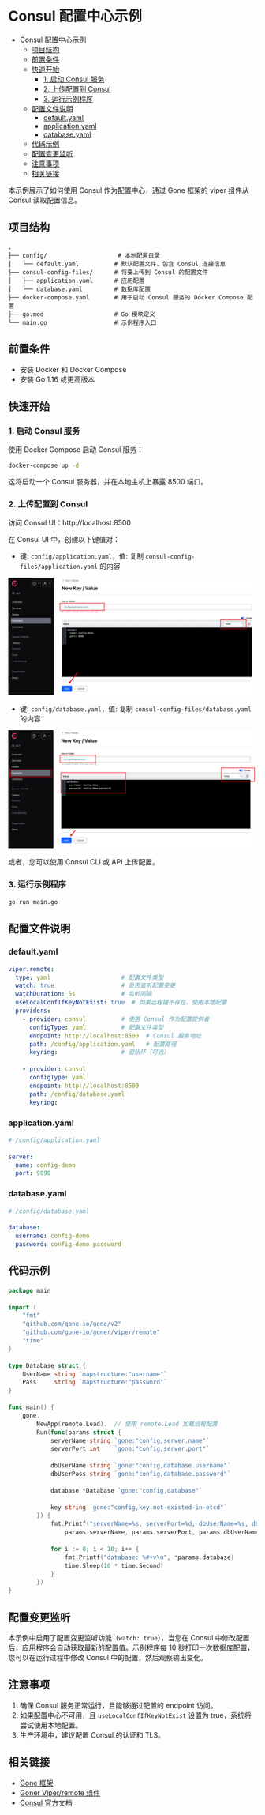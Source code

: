 # Consul 配置中心示例
- [Consul 配置中心示例](#consul-配置中心示例)
  - [项目结构](#项目结构)
  - [前置条件](#前置条件)
  - [快速开始](#快速开始)
    - [1. 启动 Consul 服务](#1-启动-consul-服务)
    - [2. 上传配置到 Consul](#2-上传配置到-consul)
    - [3. 运行示例程序](#3-运行示例程序)
  - [配置文件说明](#配置文件说明)
    - [default.yaml](#defaultyaml)
    - [application.yaml](#applicationyaml)
    - [database.yaml](#databaseyaml)
  - [代码示例](#代码示例)
  - [配置变更监听](#配置变更监听)
  - [注意事项](#注意事项)
  - [相关链接](#相关链接)



本示例展示了如何使用 Consul 作为配置中心，通过 Gone 框架的 viper 组件从 Consul 读取配置信息。

## 项目结构

```
.
├── config/                    # 本地配置目录
│   └── default.yaml          # 默认配置文件，包含 Consul 连接信息
├── consul-config-files/      # 将要上传到 Consul 的配置文件
│   ├── application.yaml      # 应用配置
│   └── database.yaml         # 数据库配置
├── docker-compose.yaml       # 用于启动 Consul 服务的 Docker Compose 配置
├── go.mod                    # Go 模块定义
└── main.go                   # 示例程序入口
```

## 前置条件

- 安装 Docker 和 Docker Compose
- 安装 Go 1.16 或更高版本

## 快速开始

### 1. 启动 Consul 服务

使用 Docker Compose 启动 Consul 服务：

```bash
docker-compose up -d
```

这将启动一个 Consul 服务器，并在本地主机上暴露 8500 端口。

### 2. 上传配置到 Consul

访问 Consul UI：http://localhost:8500

在 Consul UI 中，创建以下键值对：

- 键: `config/application.yaml`，值: 复制 `consul-config-files/application.yaml` 的内容

![create-application-yaml](.assets/create-application-yaml.png)

- 键: `config/database.yaml`，值: 复制 `consul-config-files/database.yaml` 的内容

![create-database-yaml](.assets/create-database-yaml.png)

或者，您可以使用 Consul CLI 或 API 上传配置。

### 3. 运行示例程序

```bash
go run main.go
```

## 配置文件说明

### default.yaml

```yaml
viper.remote:
  type: yaml                    # 配置文件类型
  watch: true                   # 是否监听配置变更
  watchDuration: 5s             # 监听间隔
  useLocalConfIfKeyNotExist: true  # 如果远程键不存在，使用本地配置
  providers:
    - provider: consul          # 使用 Consul 作为配置提供者
      configType: yaml          # 配置文件类型
      endpoint: http://localhost:8500  # Consul 服务地址
      path: /config/application.yaml   # 配置路径
      keyring:                  # 密钥环（可选）

    - provider: consul
      configType: yaml
      endpoint: http://localhost:8500
      path: /config/database.yaml
      keyring:
```

### application.yaml

```yaml
# /config/application.yaml

server:
  name: config-demo
  port: 9090
```

### database.yaml

```yaml
# /config/database.yaml

database:
  username: config-demo
  password: config-demo-password
```

## 代码示例

```go
package main

import (
	"fmt"
	"github.com/gone-io/gone/v2"
	"github.com/gone-io/goner/viper/remote"
	"time"
)

type Database struct {
	UserName string `mapstructure:"username"`
	Pass     string `mapstructure:"password"`
}

func main() {
	gone.
		NewApp(remote.Load).  // 使用 remote.Load 加载远程配置
		Run(func(params struct {
			serverName string `gone:"config,server.name"`
			serverPort int    `gone:"config,server.port"`

			dbUserName string `gone:"config,database.username"`
			dbUserPass string `gone:"config,database.password"`

			database *Database `gone:"config,database"`

			key string `gone:"config,key.not-existed-in-etcd"`
		}) {
			fmt.Printf("serverName=%s, serverPort=%d, dbUserName=%s, dbUserPass=%s, key=%s\n", 
				params.serverName, params.serverPort, params.dbUserName, params.dbUserPass, params.key)

			for i := 0; i < 10; i++ {
				fmt.Printf("database: %#+v\n", *params.database)
				time.Sleep(10 * time.Second)
			}
		})
}
```

## 配置变更监听

本示例中启用了配置变更监听功能（`watch: true`），当您在 Consul 中修改配置后，应用程序会自动获取最新的配置值。示例程序每 10 秒打印一次数据库配置，您可以在运行过程中修改 Consul 中的配置，然后观察输出变化。

## 注意事项

1. 确保 Consul 服务正常运行，且能够通过配置的 endpoint 访问。
2. 如果配置中心不可用，且 `useLocalConfIfKeyNotExist` 设置为 true，系统将尝试使用本地配置。
3. 生产环境中，建议配置 Consul 的认证和 TLS。

## 相关链接

- [Gone 框架](https://github.com/gone-io/gone)
- [Goner Viper/remote 组件](../../../viper/remote)
- [Consul 官方文档](https://www.consul.io/docs)